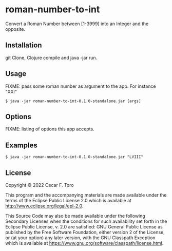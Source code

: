 # roman-number-to-int

Convert a Roman Number between [1-3999] into an Integer and the opposite.

## Installation

git Clone, Clojure compile and java -jar run. 

## Usage

FIXME: pass some roman number as argument to the app. For instance "XXI" 

    $ java -jar roman-number-to-int-0.1.0-standalone.jar [args]

## Options

FIXME: listing of options this app accepts.

## Examples

    $ java -jar roman-number-to-int-0.1.0-standalone.jar "LVIII"

## License

Copyright © 2022 Oscar F. Toro

This program and the accompanying materials are made available under the
terms of the Eclipse Public License 2.0 which is available at
http://www.eclipse.org/legal/epl-2.0.

This Source Code may also be made available under the following Secondary
Licenses when the conditions for such availability set forth in the Eclipse
Public License, v. 2.0 are satisfied: GNU General Public License as published by
the Free Software Foundation, either version 2 of the License, or (at your
option) any later version, with the GNU Classpath Exception which is available
at https://www.gnu.org/software/classpath/license.html.
